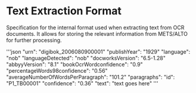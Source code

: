 # Text Extraction Format
Specification for the internal format used when extracting text from OCR documents. It allows for storing the relevant information from METS/ALTO for further processing.

'''json
"urn": "digibok_2006080900001"
"publishYear": "1929"
"language": "nob"
"languageDetected": "nob"
"docworksVersion": "6.5-1.28"
"abbyyVersion": "8.1"
"bookOcrWordconfidence": "0.9"
"percentageWords98confidence": "0.56"
"averageNumberOfWordsPerParagraph": "101.2"
"paragraphs":   "id": "P1_TB00001"
                "confidence": "0.36"
                "text": "text goes here"
'''
